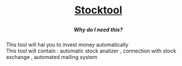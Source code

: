# <p align="center">[Stocktool](https://github.com/rrobciorr/Stocktool/)</p>

<h5 align="center">Why do I need this?</h5>
This tool will hal you to invest money automatically <br>
This tool will contain : automatic stock analizer , connection with stock exchange , automated mailing system <br>

